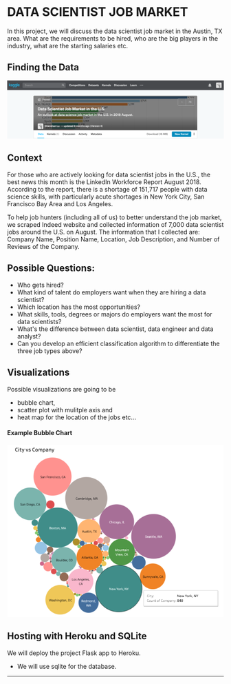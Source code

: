 # DATA SCIENTIST JOB MARKET


In this project, we will discuss the data scientist job market in the Austin, TX area. What are the requirements to be hired, who are the big players in the industry, what are the starting salaries etc.

## Finding the Data
![Data Scintist by Kaggle.com](Images/kaggle.png)

## Context

For those who are actively looking for data scientist jobs in the U.S., the best news this month is the LinkedIn Workforce Report August 2018. According to the report, there is a shortage of 151,717 people with data science skills, with particularly acute shortages in New York City, San Francisco Bay Area and Los Angeles.


To help job hunters (including all of us) to better understand the job market, we scraped Indeed website and collected information of 7,000 data scientist jobs around the U.S. on August. The information that I collected are: Company Name, Position Name, Location, Job Description, and Number of Reviews of the Company.

## Possible Questions:
* Who gets hired? 
* What kind of talent do employers want when they are hiring a data scientist?
* Which location has the most opportunities?
* What skills, tools, degrees or majors do employers want the most for data scientists?
* What's the difference between data scientist, data engineer and data analyst?
* Can you develop an efficient classification algorithm to differentiate the three job types above?



## Visualizations  

Possible visualizations are going to be 

* bubble chart, 
* scatter plot with mulitple axis and 
* heat map for the location of the jobs etc...

#### Example Bubble Chart
![Example Dashboard Page](Images/dashboard_part2.png)


## Hosting with Heroku and SQLite

We will deploy the project Flask app to Heroku.

* We will use sqlite for the database.

- - -

